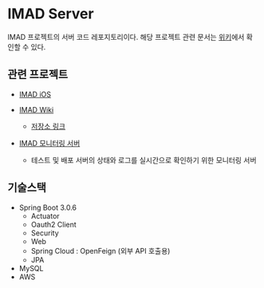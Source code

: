# IMAD Server

IMAD 프로젝트의 서버 코드 레포지토리이다. 해당 프로젝트 관련 문서는 [위키](https://github.com/NCookies/imad-server/wiki)에서 확인할 수 있다.

## 관련 프로젝트

- [IMAD iOS](https://github.com/QuaRang1225/IMad_Project)

- [IMAD Wiki](https://github.com/NCookies/imad-server-wiki)
  - [저장소 링크](https://github.com/NCookies/imad-server-wiki) 
- [IMAD 모니터링 서버](https://github.com/NCookies/spring-boot-admin-server)
  - 테스트 및 배포 서버의 상태와 로그를 실시간으로 확인하기 위한 모니터링 서버 

## 기술스택

- Spring Boot 3.0.6
  - Actuator
  - Oauth2 Client
  - Security
  - Web
  - Spring Cloud : OpenFeign (외부 API 호출용)
  - JPA
- MySQL
- AWS
